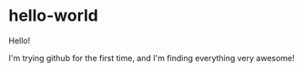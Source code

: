 # hello-world

Hello!

I'm trying github for the first time, and I'm finding everything very awesome!
